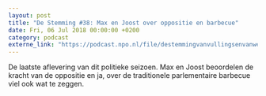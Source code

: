 ```yaml
---
layout: post
title: "De Stemming #38: Max en Joost over oppositie en barbecue"
date: Fri, 06 Jul 2018 00:00:00 +0200
category: podcast
externe_link: "https://podcast.npo.nl/file/destemmingvanvullingsenvanweezel/2953/nporadio1_destemmingvanvullingsenvanweezel_20180706_de-stemming-38-max-en-joost-over-oppositie-en-barbecue.mp3"
---
```


De laatste aflevering van dit politieke seizoen. Max en Joost beoordelen de kracht van de oppositie en ja, over de traditionele parlementaire barbecue viel ook wat te zeggen.
